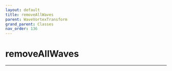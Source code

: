 ```yaml
---
layout: default
title: removeAllWaves
parent: WaveVortexTransform
grand_parent: Classes
nav_order: 136
---
```


#  removeAllWaves




---


